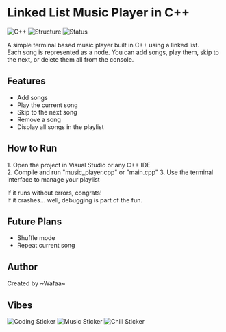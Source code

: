 # Linked List Music Player in C++

![C++](https://img.shields.io/badge/Language-C++-blue?logo=c%2B%2B)
![Structure](https://img.shields.io/badge/Data_Structure-Linked_List-orange)
![Status](https://img.shields.io/badge/Project-In_Progress-yellow)

A simple terminal based music player built in C++ using a  linked list.  
Each song is represented as a node. You can add songs, play them, skip to the next, or delete them all from the console.

## Features

- Add songs  
- Play the current song  
- Skip to the next song  
- Remove a song  
- Display all songs in the playlist

## How to Run

1\. Open the project in Visual Studio or any C++ IDE  
2\. Compile and run "music_player.cpp" or "main.cpp" 
3\. Use the terminal interface to manage your playlist

If it runs without errors, congrats!  
If it crashes... well, debugging is part of the fun.

## Future Plans

- Shuffle mode  
- Repeat current song  

## Author

Created by ~Wafaa~

## Vibes
![Coding Sticker](https://media4.giphy.com/media/v1.Y2lkPTc5MGI3NjExNmdhZmpiM215M2tkYWc0Y2toY2ZrdjFhdG1hb3pjYzd0M2d6YXNrMSZlcD12MV9pbnRlcm5hbF9naWZfYnlfaWQmY3Q9cw/MEFr3dVUpNCWCdn1M0/giphy.gif)
![Music Sticker](https://media1.giphy.com/media/v1.Y2lkPTc5MGI3NjExbmZ5Z3ZmNXRxOWp5NmV2ZHZkczFubjIwZXR2eWl6N3hxbHRtaTl4cSZlcD12MV9pbnRlcm5hbF9naWZfYnlfaWQmY3Q9cw/cOfwtFobGCLJBU3DNn/giphy.gif) ![Chill Sticker](https://media2.giphy.com/media/v1.Y2lkPTc5MGI3NjExMmdweHRvbjZqaWZnYWtsbmhmNmZ0Mnp5Y2lyODQxMjR5MnRlZGQ1byZlcD12MV9pbnRlcm5hbF9naWZfYnlfaWQmY3Q9cw/bvGLSu46jVFLhvHIWn/giphy.gif)



